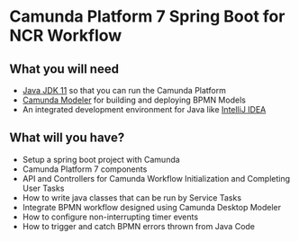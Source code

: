 # Camunda Platform 7 Spring Boot for NCR Workflow

## What you will need 
* [Java JDK 11](https://www.oracle.com/java/technologies/javase-jdk11-downloads.html) so that you can run the Camunda Platform
* [Camunda Modeler](https://camunda.com/download/modeler/) for building and deploying BPMN Models
* An integrated development environment for Java like [IntelliJ IDEA](https://www.jetbrains.com/idea/download/) 

## What will you have?
* Setup a spring boot project with Camunda
* Camunda Platform 7 components
* API and Controllers for Camunda Workflow Initialization and Completing User Tasks
* How to write java classes that can be run by Service Tasks
* Integrate BPMN workflow designed using Camunda Desktop Modeler
* How to configure non-interrupting timer events
* How to trigger and catch BPMN errors thrown from Java Code
